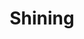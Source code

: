 ---
layout: post
title: Shining
director: Stanley Kubrick
year: 1980
cover: https://images.mubicdn.net/images/film/405/cache-47097-1612536788/image-w1280.jpg
imdb_id: tt0081505
sas: true
---